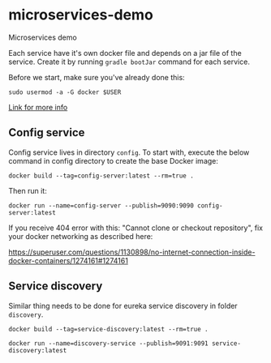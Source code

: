 # microservices-demo
Microservices demo

Each service have it's own docker file and depends on a jar file of the service.
Create it by running `gradle bootJar` command for each service.

Before we start, make sure you've already done this:

`sudo usermod -a -G docker $USER`

[Link for more info](https://techoverflow.net/2017/03/01/solving-docker-permission-denied-while-trying-to-connect-to-the-docker-daemon-socket/)

## Config service
Config service lives in directory `config`.
To start with, execute the below command in config directory to create the base Docker image:

`docker build --tag=config-server:latest --rm=true .`

Then run it:

`docker run --name=config-server --publish=9090:9090 config-server:latest`

If you receive 404 error with this: "Cannot clone or checkout repository", fix your docker networking as described here:

https://superuser.com/questions/1130898/no-internet-connection-inside-docker-containers/1274161#1274161

## Service discovery

Similar thing needs to be done for eureka service discovery in folder `discovery`.

`docker build --tag=service-discovery:latest --rm=true .`

`docker run --name=discovery-service --publish=9091:9091 service-discovery:latest`
